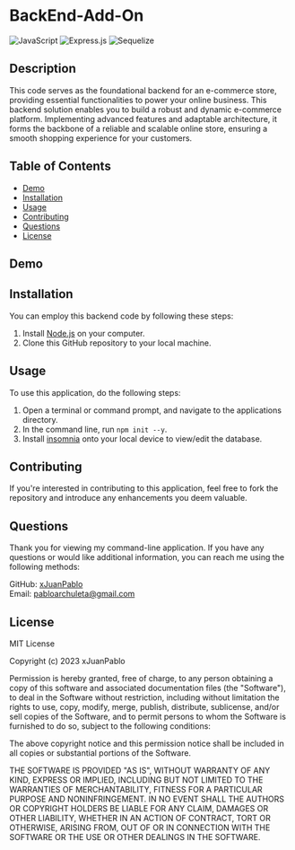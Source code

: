 # BackEnd-Add-On
![JavaScript](https://img.shields.io/badge/javascript-%23323330.svg?style=for-the-badge&logo=javascript&logoColor=%23F7DF1E) ![Express.js](https://img.shields.io/badge/express.js-%23404d59.svg?style=for-the-badge&logo=express&logoColor=%2361DAFB) 	![Sequelize](https://img.shields.io/badge/Sequelize-52B0E7?style=for-the-badge&logo=Sequelize&logoColor=white)

## Description
This code serves as the foundational backend for an e-commerce store, providing essential functionalities to power your online business. This backend solution enables you to build a robust and dynamic e-commerce platform. Implementing advanced features and adaptable architecture, it forms the backbone of a reliable and scalable online store, ensuring a smooth shopping experience for your customers.

## Table of Contents
  * [Demo](#demo)
  * [Installation](#installation)
  * [Usage](#usage)
  * [Contributing](#contributing)
  * [Questions](#questions)
  * [License](#license)

## Demo
## Installation
You can employ this backend code by following these steps:

1. Install [Node.js](https://nodejs.org/en/download) on your computer.
2. Clone this GitHub repository to your local machine.

## Usage
To use this application, do the following steps:

1. Open a terminal or command prompt, and navigate to the applications directory.
2. In the command line, run ```npm init --y```.
3. Install [insomnia](https://insomnia.rest/download) onto your local device to view/edit the database.


## Contributing
If you're interested in contributing to this application, feel free to fork the repository and introduce any enhancements you deem valuable.

## Questions
Thank you for viewing my command-line application. If you have any questions or would like additional information, you can reach me using the following methods:

GitHub: [xJuanPablo](https://github.com/xJuanPablo) <br>
  Email: pabloarchuleta@gmail.com

## License
MIT License

Copyright (c) 2023 xJuanPablo

Permission is hereby granted, free of charge, to any person obtaining a copy of this software and associated documentation files (the "Software"), to deal in the Software without restriction, including without limitation the rights to use, copy, modify, merge, publish, distribute, sublicense, and/or sell copies of the Software, and to permit persons to whom the Software is furnished to do so, subject to the following conditions:

The above copyright notice and this permission notice shall be included in all copies or substantial portions of the Software.

THE SOFTWARE IS PROVIDED "AS IS", WITHOUT WARRANTY OF ANY KIND, EXPRESS OR IMPLIED, INCLUDING BUT NOT LIMITED TO THE WARRANTIES OF MERCHANTABILITY, FITNESS FOR A PARTICULAR PURPOSE AND NONINFRINGEMENT. IN NO EVENT SHALL THE AUTHORS OR COPYRIGHT HOLDERS BE LIABLE FOR ANY CLAIM, DAMAGES OR OTHER LIABILITY, WHETHER IN AN ACTION OF CONTRACT, TORT OR OTHERWISE, ARISING FROM, OUT OF OR IN CONNECTION WITH THE SOFTWARE OR THE USE OR OTHER DEALINGS IN THE SOFTWARE.

